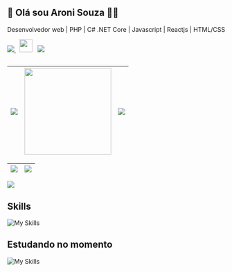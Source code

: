 ## 🚀 Olá sou Aroni Souza 👋🏼

Desenvolvedor web | PHP | C# .NET Core | Javascript | Reactjs | HTML/CSS
<div>
  <a href="https://aroni-souza.bubbleapps.io/version-test">
    <img src="https://img.shields.io/badge/website-000000?style=for-the-badge&logo=About.me&logoColor=white" />
  </a>
    &nbsp;&nbsp;<img height="30px" src="https://encantosdoflorescer.com.br/wp-content/uploads/2023/07/vd-code.png" />&nbsp;&nbsp;
    <a href="https://www.linkedin.com/in/aroni-souza/">
    <img src="https://img.shields.io/badge/LinkedIn-0077B5?style=for-the-badge&logo=linkedin&logoColor=white" />
  </a>
</div>

##

| ![](http://github-profile-summary-cards.vercel.app/api/cards/stats?username=aronisouza&theme=github_dark) | <img height="200em" src="https://github-readme-stats.vercel.app/api/top-langs?username=aronisouza&layout=compact&langs_count=16&card_width=320&theme=tokyonight" /> | ![](http://github-profile-summary-cards.vercel.app/api/cards/most-commit-language?username=aronisouza&theme=github_dark) |
| :-: | :-: | :-: |

| ![](http://github-profile-summary-cards.vercel.app/api/cards/profile-details?username=aronisouza&theme=github_dark) | [![](https://github-readme-streak-stats.herokuapp.com?user=aronisouza&theme=github-dark-blue&border_radius=5)]() |
| :-: | :-: |

[![](https://github-readme-activity-graph.vercel.app/graph?username=aronisouza&bg_color=1a1b27&color=38bdae&line=38bdae&point=bf91f3&area=true&hide_border=true)]()

## Skills

![My Skills](https://skillicons.dev/icons?i=php,cs,dotnet,js,html,css,mysql,cssbootstrap)

## Estudando no momento

![My Skills](https://skillicons.dev/icons?i=nodejs,nextjs,ts,react,vite,tailwind,prisma)
